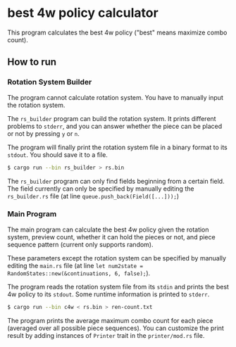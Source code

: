 # best 4w policy calculator

This program calculates the best 4w policy ("best" means maximize combo count).

## How to run

### Rotation System Builder
The program cannot calculate rotation system. You have to manually input the rotation system.

The `rs_builder` program can build the rotation system. It prints different problems to `stderr`, and you can answer whether the piece can be placed or not by pressing `y` or `n`.

The program will finally print the rotation system file in a binary format to its `stdout`. You should save it to a file.

```bash
$ cargo run --bin rs_builder > rs.bin
```

The `rs_builder` program can only find fields beginning from a certain field. The field currently can only be specified by manually editing the `rs_builder.rs` file (at line `queue.push_back(Field([...]));`)

### Main Program
The main program can calculate the best 4w policy given the rotation system, preview count, whether it can hold the pieces or not, and piece sequence pattern (current only supports random).

These parameters except the rotation system can be specified by manually editing the `main.rs` file (at line `let num2state = RandomStates::new(&continuations, 6, false);`).

The program reads the rotation system file from its `stdin` and prints the best 4w policy to its `stdout`. Some runtime information is printed to `stderr`.

```bash
$ cargo run --bin c4w < rs.bin > ren-count.txt
```

The program prints the average maximum combo count for each piece (averaged over all possible piece sequences). You can customize the print result by adding instances of `Printer` trait in the `printer/mod.rs` file.
